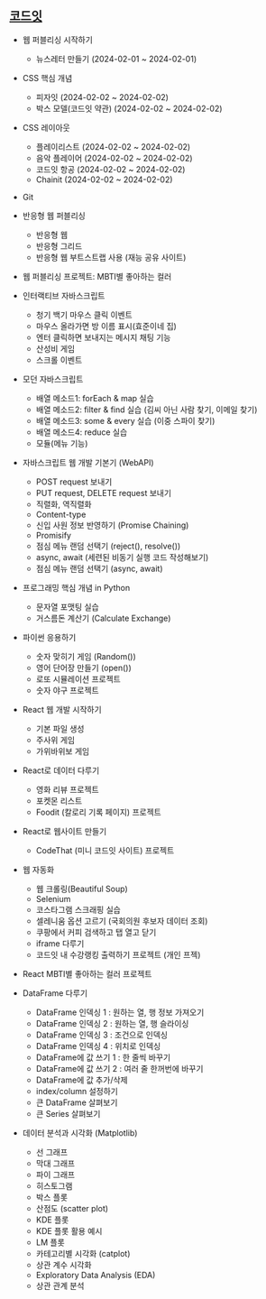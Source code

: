 ## [코드잇](https://www.codeit.kr/dashboard)
- 웹 퍼블리싱 시작하기
  - 뉴스레터 만들기 (2024-02-01 ~ 2024-02-01)

- CSS 핵심 개념
  - 피자잇 (2024-02-02 ~ 2024-02-02)
  - 박스 모델(코드잇 약관) (2024-02-02 ~ 2024-02-02)

- CSS 레이아웃
  - 플레이리스트 (2024-02-02 ~ 2024-02-02)
  - 음악 플레이어 (2024-02-02 ~ 2024-02-02)
  - 코드잇 항공 (2024-02-02 ~ 2024-02-02)
  - Chainit (2024-02-02 ~ 2024-02-02)

- Git

- 반응형 웹 퍼블리싱
  - 반응형 웹
  - 반응형 그리드
  - 반응형 웹 부트스트랩 사용 (재능 공유 사이트)

- 웹 퍼블리싱 프로젝트: MBTI별 좋아하는 컬러

- 인터랙티브 자바스크립트
  - 청기 백기 마우스 클릭 이벤트
  - 마우스 올라가면 방 이름 표시(효준이네 집)
  - 엔터 클릭하면 보내지는 메시지 채팅 기능
  - 산성비 게임
  - 스크롤 이벤트

- 모던 자바스크립트
  - 배열 메소드1: forEach & map 실습
  - 배열 메소드2: filter & find 실습 (김씨 아닌 사람 찾기, 이메일 찾기)
  - 배열 메소드3: some & every 실습 (이중 스파이 찾기)
  - 배열 메소드4: reduce 실습
  - 모듈(메뉴 기능)

- 자바스크립트 웹 개발 기본기 (WebAPI)
  - POST request 보내기
  - PUT request, DELETE request 보내기
  - 직렬화, 역직렬화
  - Content-type
  - 신입 사원 정보 반영하기 (Promise Chaining)
  - Promisify
  - 점심 메뉴 랜덤 선택기 (reject(), resolve())
  - async, await (세련된 비동기 실행 코드 작성해보기)
  - 점심 메뉴 랜덤 선택기 (async, await)

- 프로그래밍 핵심 개념 in Python
  - 문자열 포맷팅 실습
  - 거스름돈 계산기 (Calculate Exchange)

- 파이썬 응용하기
  - 숫자 맞히기 게임 (Random())
  - 영어 단어장 만들기 (open())
  - 로또 시뮬레이션 프로젝트
  - 숫자 야구 프로젝트

- React 웹 개발 시작하기
  - 기본 파일 생성
  - 주사위 게임
  - 가위바위보 게임

- React로 데이터 다루기
  - 영화 리뷰 프로젝트
  - 포켓몬 리스트
  - Foodit (칼로리 기록 페이지) 프로젝트

- React로 웹사이트 만들기
  - CodeThat (미니 코드잇 사이트) 프로젝트

- 웹 자동화
  - 웹 크롤링(Beautiful Soup)
  - Selenium
  - 코스타그램 스크래핑 실습
  - 셀레니움 옵션 고르기 (국회의원 후보자 데이터 조회)
  - 쿠팡에서 커피 검색하고 탭 열고 닫기
  - iframe 다루기
  - 코드잇 내 수강랭킹 출력하기 프로젝트 (개인 프젝)

- React MBTI별 좋아하는 컬러 프로젝트

- DataFrame 다루기
  - DataFrame 인덱싱 1 : 원하는 열, 행 정보 가져오기
  - DataFrame 인덱싱 2 : 원하는 열, 행 슬라이싱
  - DataFrame 인덱싱 3 : 조건으로 인덱싱
  - DataFrame 인덱싱 4 : 위치로 인덱싱
  - DataFrame에 값 쓰기 1 : 한 줄씩 바꾸기
  - DataFrame에 값 쓰기 2 : 여러 줄 한꺼번에 바꾸기
  - DataFrame에 값 추가/삭제
  - index/column 설정하기
  - 큰 DataFrame 살펴보기
  - 큰 Series 살펴보기

- 데이터 분석과 시각화 (Matplotlib)
  - 선 그래프
  - 막대 그래프
  - 파이 그래프
  - 히스토그램
  - 박스 플롯
  - 산점도 (scatter plot)
  - KDE 플롯
  - KDE 플롯 활용 예시
  - LM 플롯
  - 카테고리별 시각화 (catplot)
  - 상관 계수 시각화
  - Exploratory Data Analysis (EDA)
  - 상관 관계 분석